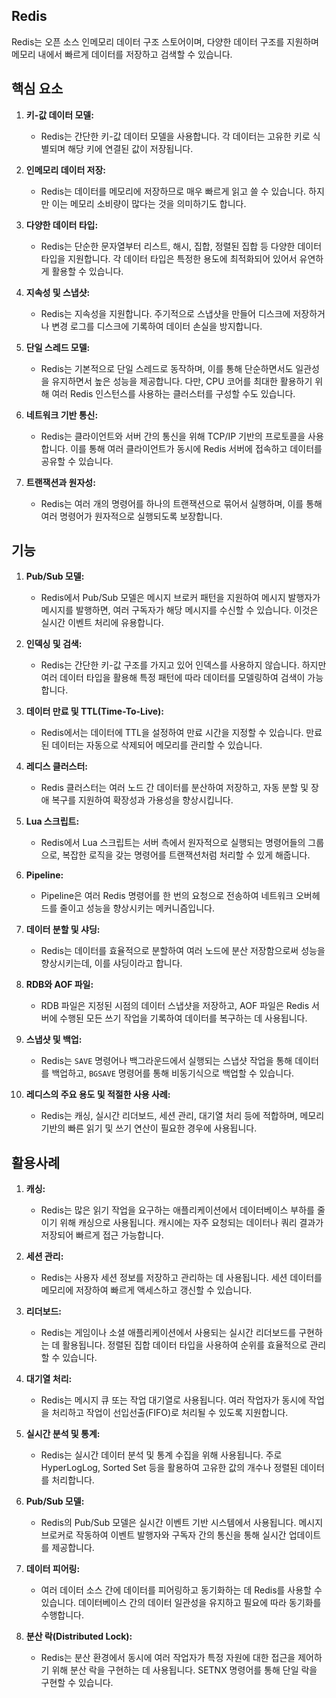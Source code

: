## Redis
Redis는 오픈 소스 인메모리 데이터 구조 스토어이며, 다양한 데이터 구조를 지원하며 메모리 내에서 빠르게 데이터를 저장하고 검색할 수 있습니다.

## 핵심 요소
1. **키-값 데이터 모델:**
   - Redis는 간단한 키-값 데이터 모델을 사용합니다. 각 데이터는 고유한 키로 식별되며 해당 키에 연결된 값이 저장됩니다.

2. **인메모리 데이터 저장:**
   - Redis는 데이터를 메모리에 저장하므로 매우 빠르게 읽고 쓸 수 있습니다. 하지만 이는 메모리 소비량이 많다는 것을 의미하기도 합니다.

3. **다양한 데이터 타입:**
   - Redis는 단순한 문자열부터 리스트, 해시, 집합, 정렬된 집합 등 다양한 데이터 타입을 지원합니다. 각 데이터 타입은 특정한 용도에 최적화되어 있어서 유연하게 활용할 수 있습니다.

4. **지속성 및 스냅샷:**
   - Redis는 지속성을 지원합니다. 주기적으로 스냅샷을 만들어 디스크에 저장하거나 변경 로그를 디스크에 기록하여 데이터 손실을 방지합니다.

5. **단일 스레드 모델:**
   - Redis는 기본적으로 단일 스레드로 동작하며, 이를 통해 단순하면서도 일관성을 유지하면서 높은 성능을 제공합니다. 다만, CPU 코어를 최대한 활용하기 위해 여러 Redis 인스턴스를 사용하는 클러스터를 구성할 수도 있습니다.

6. **네트워크 기반 통신:**
   - Redis는 클라이언트와 서버 간의 통신을 위해 TCP/IP 기반의 프로토콜을 사용합니다. 이를 통해 여러 클라이언트가 동시에 Redis 서버에 접속하고 데이터를 공유할 수 있습니다.

7. **트랜잭션과 원자성:**
   - Redis는 여러 개의 명령어를 하나의 트랜잭션으로 묶어서 실행하며, 이를 통해 여러 명령어가 원자적으로 실행되도록 보장합니다.
  
## 기능
1. **Pub/Sub 모델:**
   - Redis에서 Pub/Sub 모델은 메시지 브로커 패턴을 지원하여 메시지 발행자가 메시지를 발행하면, 여러 구독자가 해당 메시지를 수신할 수 있습니다. 이것은 실시간 이벤트 처리에 유용합니다.

2. **인덱싱 및 검색:**
   - Redis는 간단한 키-값 구조를 가지고 있어 인덱스를 사용하지 않습니다. 하지만 여러 데이터 타입을 활용해 특정 패턴에 따라 데이터를 모델링하여 검색이 가능합니다.

3. **데이터 만료 및 TTL(Time-To-Live):**
   - Redis에서는 데이터에 TTL을 설정하여 만료 시간을 지정할 수 있습니다. 만료된 데이터는 자동으로 삭제되어 메모리를 관리할 수 있습니다.

4. **레디스 클러스터:**
   - Redis 클러스터는 여러 노드 간 데이터를 분산하여 저장하고, 자동 분할 및 장애 복구를 지원하여 확장성과 가용성을 향상시킵니다.

5. **Lua 스크립트:**
   - Redis에서 Lua 스크립트는 서버 측에서 원자적으로 실행되는 명령어들의 그룹으로, 복잡한 로직을 갖는 명령어를 트랜잭션처럼 처리할 수 있게 해줍니다.

6. **Pipeline:**
   - Pipeline은 여러 Redis 명령어를 한 번의 요청으로 전송하여 네트워크 오버헤드를 줄이고 성능을 향상시키는 메커니즘입니다.

7. **데이터 분할 및 샤딩:**
   - Redis는 데이터를 효율적으로 분할하여 여러 노드에 분산 저장함으로써 성능을 향상시키는데, 이를 샤딩이라고 합니다.

8. **RDB와 AOF 파일:**
   - RDB 파일은 지정된 시점의 데이터 스냅샷을 저장하고, AOF 파일은 Redis 서버에 수행된 모든 쓰기 작업을 기록하여 데이터를 복구하는 데 사용됩니다.

9. **스냅샷 및 백업:**
   - Redis는 `SAVE` 명령어나 백그라운드에서 실행되는 스냅샷 작업을 통해 데이터를 백업하고, `BGSAVE` 명령어를 통해 비동기식으로 백업할 수 있습니다.

10. **레디스의 주요 용도 및 적절한 사용 사례:**
    - Redis는 캐싱, 실시간 리더보드, 세션 관리, 대기열 처리 등에 적합하며, 메모리 기반의 빠른 읽기 및 쓰기 연산이 필요한 경우에 사용됩니다.

## 활용사례
1. **캐싱:**
   - Redis는 많은 읽기 작업을 요구하는 애플리케이션에서 데이터베이스 부하를 줄이기 위해 캐싱으로 사용됩니다. 캐시에는 자주 요청되는 데이터나 쿼리 결과가 저장되어 빠르게 접근 가능합니다.

2. **세션 관리:**
   - Redis는 사용자 세션 정보를 저장하고 관리하는 데 사용됩니다. 세션 데이터를 메모리에 저장하여 빠르게 액세스하고 갱신할 수 있습니다.

3. **리더보드:**
   - Redis는 게임이나 소셜 애플리케이션에서 사용되는 실시간 리더보드를 구현하는 데 활용됩니다. 정렬된 집합 데이터 타입을 사용하여 순위를 효율적으로 관리할 수 있습니다.

4. **대기열 처리:**
   - Redis는 메시지 큐 또는 작업 대기열로 사용됩니다. 여러 작업자가 동시에 작업을 처리하고 작업이 선입선출(FIFO)로 처리될 수 있도록 지원합니다.

5. **실시간 분석 및 통계:**
   - Redis는 실시간 데이터 분석 및 통계 수집을 위해 사용됩니다. 주로 HyperLogLog, Sorted Set 등을 활용하여 고유한 값의 개수나 정렬된 데이터를 처리합니다.

6. **Pub/Sub 모델:**
   - Redis의 Pub/Sub 모델은 실시간 이벤트 기반 시스템에서 사용됩니다. 메시지 브로커로 작동하여 이벤트 발행자와 구독자 간의 통신을 통해 실시간 업데이트를 제공합니다.

7. **데이터 피어링:**
   - 여러 데이터 소스 간에 데이터를 피어링하고 동기화하는 데 Redis를 사용할 수 있습니다. 데이터베이스 간의 데이터 일관성을 유지하고 필요에 따라 동기화를 수행합니다.

8. **분산 락(Distributed Lock):**
   - Redis는 분산 환경에서 동시에 여러 작업자가 특정 자원에 대한 접근을 제어하기 위해 분산 락을 구현하는 데 사용됩니다. SETNX 명령어를 통해 단일 락을 구현할 수 있습니다.
